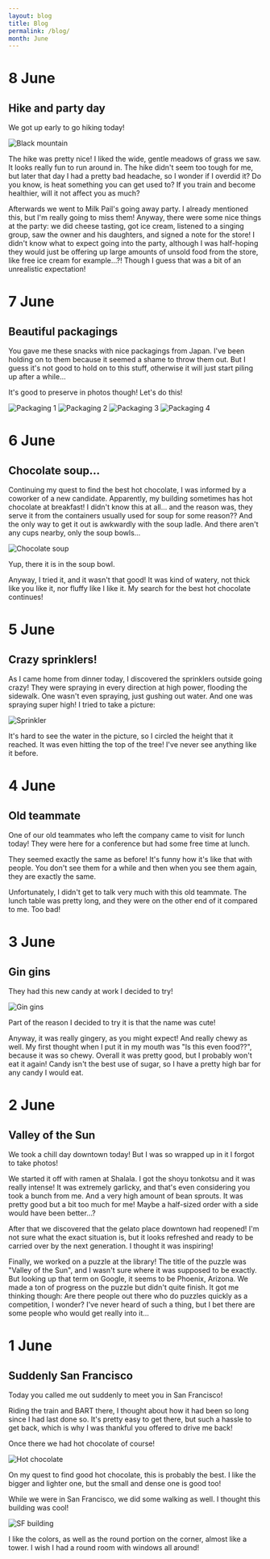 ```yaml
---
layout: blog
title: Blog
permalink: /blog/
month: June
---
```

# 8 June
## Hike and party day

We got up early to go hiking today!

![Black mountain](/images/blog_june/black_mountain.jpg)

The hike was pretty nice! I liked the wide, gentle meadows of grass we saw. It looks really fun to run around in. The hike didn't seem too tough for me, but later that day I had a pretty bad headache, so I wonder if I overdid it? Do you know, is heat something you can get used to? If you train and become healthier, will it not affect you as much?

Afterwards we went to Milk Pail's going away party. I already mentioned this, but I'm really going to miss them! Anyway, there were some nice things at the party: we did cheese tasting, got ice cream, listened to a singing group, saw the owner and his daughters, and signed a note for the store! I didn't know what to expect going into the party, although I was half-hoping they would just be offering up large amounts of unsold food from the store, like free ice cream for example...?! Though I guess that was a bit of an unrealistic expectation!

# 7 June
## Beautiful packagings

You gave me these snacks with nice packagings from Japan. I've been holding on to them because it seemed a shame to throw them out. But I guess it's not good to hold on to this stuff, otherwise it will just start piling up after a while...

It's good to preserve in photos though! Let's do this!

![Packaging 1](/images/blog_june/packaging1.jpg)
![Packaging 2](/images/blog_june/packaging2.jpg)
![Packaging 3](/images/blog_june/packaging3.jpg)
![Packaging 4](/images/blog_june/packaging4.jpg)

# 6 June
## Chocolate soup...

Continuing my quest to find the best hot chocolate, I was informed by a coworker of a new candidate. Apparently, my building sometimes has hot chocolate at breakfast! I didn't know this at all... and the reason was, they serve it from the containers usually used for soup for some reason?? And the only way to get it out is awkwardly with the soup ladle. And there aren't any cups nearby, only the soup bowls...

![Chocolate soup](/images/blog_june/chocolate_soup.jpg)

Yup, there it is in the soup bowl.

Anyway, I tried it, and it wasn't that good! It was kind of watery, not thick like you like it, nor fluffy like I like it. My search for the best hot chocolate continues!

# 5 June
## Crazy sprinklers!

As I came home from dinner today, I discovered the sprinklers outside going crazy! They were spraying in every direction at high power, flooding the sidewalk. One wasn't even spraying, just gushing out water. And one was spraying super high! I tried to take a picture:

![Sprinkler](/images/blog_june/sprinkler.jpg)

It's hard to see the water in the picture, so I circled the height that it reached. It was even hitting the top of the tree! I've never see anything like it before.

# 4 June
## Old teammate

One of our old teammates who left the company came to visit for lunch today! They were here for a conference but had some free time at lunch.

They seemed exactly the same as before! It's funny how it's like that with people. You don't see them for a while and then when you see them again, they are exactly the same.

Unfortunately, I didn't get to talk very much with this old teammate. The lunch table was pretty long, and they were on the other end of it compared to me. Too bad!

# 3 June
## Gin gins

They had this new candy at work I decided to try!

![Gin gins](/images/blog_june/gin_gins.jpg)

Part of the reason I decided to try it is that the name was cute!

Anyway, it was really gingery, as you might expect! And really chewy as well. My first thought when I put it in my mouth was "Is this even food??", because it was so chewy. Overall it was pretty good, but I probably won't eat it again! Candy isn't the best use of sugar, so I have a pretty high bar for any candy I would eat.

# 2 June
## Valley of the Sun

We took a chill day downtown today! But I was so wrapped up in it I forgot to take photos!

We started it off with ramen at Shalala. I got the shoyu tonkotsu and it was really intense! It was extremely garlicky, and that's even considering you took a bunch from me. And a very high amount of bean sprouts. It was pretty good but a bit too much for me! Maybe a half-sized order with a side would have been better...?

After that we discovered that the gelato place downtown had reopened! I'm not sure what the exact situation is, but it looks refreshed and ready to be carried over by the next generation. I thought it was inspiring!

Finally, we worked on a puzzle at the library! The title of the puzzle was "Valley of the Sun", and I wasn't sure where it was supposed to be exactly. But looking up that term on Google, it seems to be Phoenix, Arizona. We made a ton of progress on the puzzle but didn't quite finish. It got me thinking though: Are there people out there who do puzzles quickly as a competition, I wonder? I've never heard of such a thing, but I bet there are some people who would get really into it...

# 1 June
## Suddenly San Francisco

Today you called me out suddenly to meet you in San Francisco!

Riding the train and BART there, I thought about how it had been so long since I had last done so. It's pretty easy to get there, but such a hassle to get back, which is why I was thankful you offered to drive me back!

Once there we had hot chocolate of course!

![Hot chocolate](/images/blog_june/hot_chocolate.jpg)

On my quest to find good hot chocolate, this is probably the best. I like the bigger and lighter one, but the small and dense one is good too!

While we were in San Francisco, we did some walking as well. I thought this building was cool!

![SF building](/images/blog_june/sf_building.jpg)

I like the colors, as well as the round portion on the corner, almost like a tower. I wish I had a round room with windows all around!
